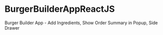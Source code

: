 # BurgerBuilderAppReactJS
Burger Builder App - Add Ingredients, Show Order Summary in Popup, Side Drawer
